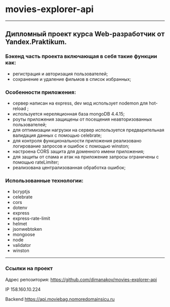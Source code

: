 # movies-explorer-api
---
## Дипломный проект курса Web-разработчик от Yandex.Praktikum.

### Бэкенд часть проекта включающая в себя такие функции как:

- регистрация и авторизация пользователей;
- сохранение и удаление фильмов в список избранных;

### Особенности приложения:
- сервер написан на express, dev мод использует nodemon для hot-reload ;
- используется нереляционная база mongoDB 4.4.15;
- роуты приложения защищены от посещения неавторизованных пользователей;
- для оптимизации нагрузки на сервер используется предварительная валидация данных с помощью celebrate;
- для контроля функциональности приложения реализовано логирование запросов и ошибок с помощью winston;
- настроена CORS защита для доменного имени приложения;
- для защиты от спама и атак на приложение запросы ограничены с помощью rateLimiter;
- реализована централизованная обработка ошибок;

### Использованные технологии:
- bcryptjs
- celebrate
- cors
- dotenv
- express
- express-rate-limit
- helmet
- jsonwebtoken
- mongoose
- node
- validator
- winston

---

### Ссылки на проект

Адрес репозитория: https://github.com/dimanakov/movies-explorer-api

IP 158.160.10.224

Backend https://api.moviebag.nomoredomainsicu.ru
